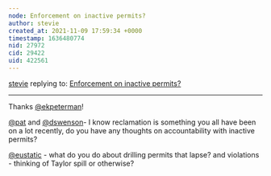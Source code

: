```yaml
---
node: Enforcement on inactive permits?
author: stevie
created_at: 2021-11-09 17:59:34 +0000
timestamp: 1636480774
nid: 27972
cid: 29422
uid: 422561
---
```




[stevie](../profile/stevie) replying to: [Enforcement on inactive permits?](../notes/ekpeterman/10-28-2021/enforcement-on-inactive-permits)

----
Thanks [@ekpeterman](/profile/ekpeterman)!   

[@pat](/profile/pat)  and [@dswenson](/profile/dswenson)- I know reclamation is something you all have been on a lot recently, do you have any thoughts on accountability with inactive permits? 

[@eustatic](/profile/eustatic)  - what do you do about drilling permits that lapse? and violations - thinking of Taylor spill or otherwise? 
